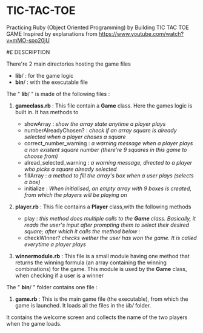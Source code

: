# TIC-TAC-TOE
Practicing Ruby (Object Oriented Programming) by Building TIC TAC TOE GAME
Inspired by explanations from https://www.youtube.com/watch?v=mMO-spo20jU

#£ DESCRIPTION

There're 2 main directories hosting the game files
- **lib**/ : for the game logic
- **bin**/ : with the executable file

The " **lib**/ " is made of the following files :
1. **gameclass.rb** : This file contain a **Game** class. Here the games logic is built in. It has methods to 
    - showArray : *show the array state anytime a player plays*
    - numberAlreadyChosen? : *check if an array square is already selected when a player choses a square*
    - correct_number_warning : *a warning message when a player plays a non existent square number (there're 9 squares in this game to choose from)*
    - alread_selected_warning : *a warning message, directed to a player who picks a square already selected*
    - fillArray : *a method to fill the array's box when a user plays (selects a box)*
    - initialize : *When initialised, an empty array with 9 boxes is created, from which the players will be playing on*
2. **player.rb** : This file contains a **Player** class,with the following methods
    - play : *this method does multiple calls to the **Game** class. Basically, it reads the user's input after prompting them to select their desired square; after which it calls the method below :*
    - checkWInner? *checks wether the user has won the game. It is called everytime a player plays*

3. **winnermodule.rb** : This file is a small module having one method that returns the winning formula (an array containing the winning combinations) for the game. This module is used by the **Game** class, when checking if a user is a winner

The " **bin**/ " folder contains one file :

1. **game.rb** : This is the main game file (the executable), from which the game is launched. It loads all the files in the *lib/* folder.

It contains the welcome screen and collects the name of the two players when the game loads.
